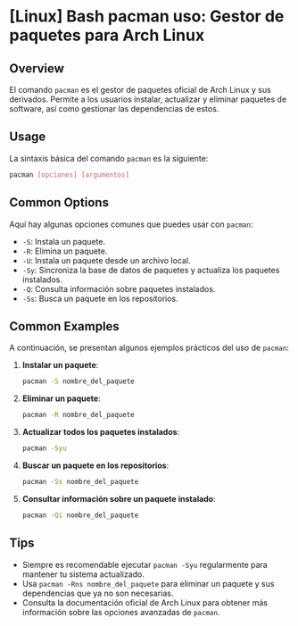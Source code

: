 # [Linux] Bash pacman uso: Gestor de paquetes para Arch Linux

## Overview
El comando `pacman` es el gestor de paquetes oficial de Arch Linux y sus derivados. Permite a los usuarios instalar, actualizar y eliminar paquetes de software, así como gestionar las dependencias de estos.

## Usage
La sintaxis básica del comando `pacman` es la siguiente:

```bash
pacman [opciones] [argumentos]
```

## Common Options
Aquí hay algunas opciones comunes que puedes usar con `pacman`:

- `-S`: Instala un paquete.
- `-R`: Elimina un paquete.
- `-U`: Instala un paquete desde un archivo local.
- `-Sy`: Sincroniza la base de datos de paquetes y actualiza los paquetes instalados.
- `-Q`: Consulta información sobre paquetes instalados.
- `-Ss`: Busca un paquete en los repositorios.

## Common Examples
A continuación, se presentan algunos ejemplos prácticos del uso de `pacman`:

1. **Instalar un paquete**:
   ```bash
   pacman -S nombre_del_paquete
   ```

2. **Eliminar un paquete**:
   ```bash
   pacman -R nombre_del_paquete
   ```

3. **Actualizar todos los paquetes instalados**:
   ```bash
   pacman -Syu
   ```

4. **Buscar un paquete en los repositorios**:
   ```bash
   pacman -Ss nombre_del_paquete
   ```

5. **Consultar información sobre un paquete instalado**:
   ```bash
   pacman -Qi nombre_del_paquete
   ```

## Tips
- Siempre es recomendable ejecutar `pacman -Syu` regularmente para mantener tu sistema actualizado.
- Usa `pacman -Rns nombre_del_paquete` para eliminar un paquete y sus dependencias que ya no son necesarias.
- Consulta la documentación oficial de Arch Linux para obtener más información sobre las opciones avanzadas de `pacman`.